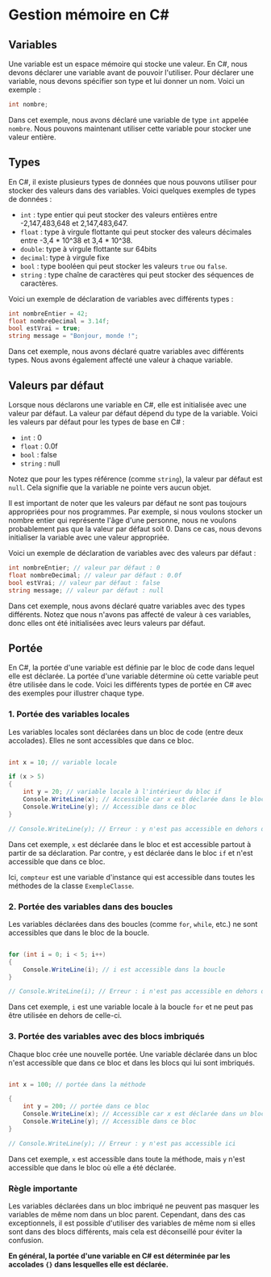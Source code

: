 # Gestion mémoire en C#

## Variables

Une variable est un espace mémoire qui stocke une valeur. En C#, nous devons déclarer une variable avant de pouvoir
l'utiliser. Pour déclarer une variable, nous devons spécifier son type et lui donner un nom. Voici un exemple :

```csharp
int nombre;
```

Dans cet exemple, nous avons déclaré une variable de type `int` appelée `nombre`. Nous pouvons maintenant utiliser cette
variable pour stocker une valeur entière.

## Types

En C#, il existe plusieurs types de données que nous pouvons utiliser pour stocker des valeurs dans des variables. Voici
quelques exemples de types de données :

* `int` : type entier qui peut stocker des valeurs entières entre -2,147,483,648 et 2,147,483,647.
* `float` : type à virgule flottante qui peut stocker des valeurs décimales entre -3,4 \* 10^38 et 3,4 \* 10^38.
* `double`: type à virgule flottante sur 64bits
* `decimal`: type à virgule fixe
* `bool` : type booléen qui peut stocker les valeurs `true` ou `false`.
* `string` : type chaîne de caractères qui peut stocker des séquences de caractères.

Voici un exemple de déclaration de variables avec différents types :

```csharp
int nombreEntier = 42;
float nombreDecimal = 3.14f;
bool estVrai = true;
string message = "Bonjour, monde !";
```

Dans cet exemple, nous avons déclaré quatre variables avec différents types. Nous avons également affecté une valeur à
chaque variable.

## Valeurs par défaut

Lorsque nous déclarons une variable en C#, elle est initialisée avec une valeur par défaut. La valeur par défaut dépend
du type de la variable. Voici les valeurs par défaut pour les types de base en C# :

* `int` : 0
* `float` : 0.0f
* `bool` : false
* `string` : null

Notez que pour les types référence (comme `string`), la valeur par défaut est `null`. Cela signifie que la variable ne
pointe vers aucun objet.

Il est important de noter que les valeurs par défaut ne sont pas toujours appropriées pour nos programmes. Par exemple,
si nous voulons stocker un nombre entier qui représente l'âge d'une personne, nous ne voulons probablement pas que la
valeur par défaut soit 0. Dans ce cas, nous devons initialiser la variable avec une valeur appropriée.

Voici un exemple de déclaration de variables avec des valeurs par défaut :

```csharp
int nombreEntier; // valeur par défaut : 0
float nombreDecimal; // valeur par défaut : 0.0f
bool estVrai; // valeur par défaut : false
string message; // valeur par défaut : null
```

Dans cet exemple, nous avons déclaré quatre variables avec des types différents. Notez que nous n'avons pas affecté de
valeur à ces variables, donc elles ont été initialisées avec leurs valeurs par défaut.

## Portée

En C#, la portée d'une variable est définie par le bloc de code dans lequel elle est déclarée. La portée d'une variable
détermine où cette variable peut être utilisée dans le code. Voici les différents types de portée en C# avec des
exemples pour illustrer chaque type.

### 1. **Portée des variables locales**

Les variables locales sont déclarées dans un bloc de code (entre deux accolades). Elles
ne sont accessibles que dans ce bloc.

```csharp

int x = 10; // variable locale

if (x > 5)
{
    int y = 20; // variable locale à l'intérieur du bloc if
    Console.WriteLine(x); // Accessible car x est déclarée dans le bloc parent
    Console.WriteLine(y); // Accessible dans ce bloc
}

// Console.WriteLine(y); // Erreur : y n'est pas accessible en dehors du bloc if

```

Dans cet exemple, `x` est déclarée dans le bloc et est accessible partout à partir de sa déclaration. Par contre,
`y` est déclarée dans le bloc `if` et n'est accessible que dans ce bloc.

Ici, `compteur` est une variable d'instance qui est accessible dans toutes les méthodes de la classe `ExempleClasse`.

### 2. **Portée des variables dans des boucles**

Les variables déclarées dans des boucles (comme `for`, `while`, etc.) ne sont accessibles que dans le bloc de la boucle.

```csharp

for (int i = 0; i < 5; i++)
{
    Console.WriteLine(i); // i est accessible dans la boucle
}

// Console.WriteLine(i); // Erreur : i n'est pas accessible en dehors de la boucle

```

Dans cet exemple, `i` est une variable locale à la boucle `for` et ne peut pas être utilisée en dehors de celle-ci.

### 3. **Portée des variables avec des blocs imbriqués**

Chaque bloc crée une nouvelle portée. Une variable déclarée dans un bloc n'est accessible que dans ce bloc et dans les
blocs qui lui sont imbriqués.

```csharp

int x = 100; // portée dans la méthode

{
    int y = 200; // portée dans ce bloc
    Console.WriteLine(x); // Accessible car x est déclarée dans un bloc parent
    Console.WriteLine(y); // Accessible dans ce bloc
}

// Console.WriteLine(y); // Erreur : y n'est pas accessible ici

```

Dans cet exemple, `x` est accessible dans toute la méthode, mais `y` n'est accessible que dans le bloc où elle a été
déclarée.

### Règle importante

Les variables déclarées dans un bloc imbriqué ne peuvent pas masquer les variables de même nom dans un bloc parent.
Cependant, dans des cas exceptionnels, il est possible d'utiliser des variables de même nom si elles sont dans des blocs
différents, mais cela est déconseillé pour éviter la confusion.

**En général, la portée d'une variable en C# est déterminée par les accolades `{}` dans lesquelles elle est déclarée.**


